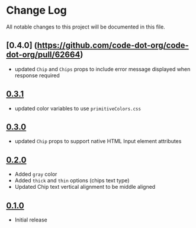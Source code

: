 # Change Log

All notable changes to this project will be documented in this file.

## [0.4.0] (https://github.com/code-dot-org/code-dot-org/pull/62664)

* updated `Chip` and `Chips` props to include error message displayed when response required

## [0.3.1](https://github.com/code-dot-org/code-dot-org/pull/62909)

* updated color variables to use `primitiveColors.css`

## [0.3.0](https://github.com/code-dot-org/code-dot-org/pull/60911)

* updated `Chip` props to support native HTML Input element attributes

## [0.2.0](https://github.com/code-dot-org/code-dot-org/pull/58809)

* Added `gray` color
* Added `thick` and `thin` options (chips text type)
* Updated Chip text vertical alignment to be middle aligned

## [0.1.0](https://github.com/code-dot-org/code-dot-org/pull/54064)

* Initial release
